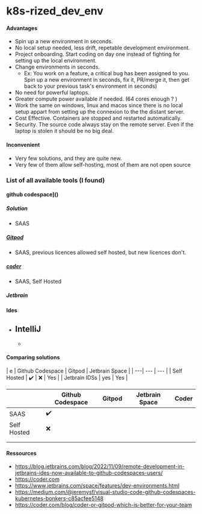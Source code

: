 # k8s-rized_dev_env

#### Advantages
- Spin up a new environment in seconds.
- No local setup needed, less drift, repetable development environment.
- Project onboarding. Start coding on day one instead of fighting for setting up the local environment.
- Change environments in seconds.
  - Ex: You work on a feature, a critical bug has been assigned to you.
    Spin up a new environment in seconds, fix it, PR/merge it, then get back to your previous task's environment in seconds)
- No need for powerful laptops.
- Greater compute power available if needed. (64 cores enough ? )
- Work the same on windows, linux and macos since there is no local setup appart from setting up the connexion to the the distant server.
- Cost Effective. Containers are stopped and restarted automatically.
- Security. The source code always stay on the remote server. Even if the laptop is stolen it should be no big deal.


#### Inconvenient
- Very few solutions, and they are quite new.
- Very few of them allow self-hosting, most of them are not open source

### List of all available tools (I found)
#### github codespace]()
##### Solution
  - SAAS

##### [Gitpod](https://www.gitpod.io/)
  - SAAS, previous licences allowed self hosted, but new licences don't.
##### [coder](https://coder.com/)
  - SAAS, Self Hosted

##### Jetbrain 

#### Ides
- IntelliJ
  -
  -

#### Comparing solutions

| e  | Github Codespace | Gitpod | Jetbrain Space |
| ---| --- | --- | 
| Self Hosted | ✔️ | ❌ | Yes |
| Jetbrain IDSs  | yes | Yes |


|   | Github Codespace  | Gitpod  | Jetbrain Space  | Coder   |
|---| ---               |    ---  | ---             | ---     |
| SAAS                  | ✔️      |                 |         |   |
| Self Hosted           | ❌      |   |   |   |
|   |   |   |   |   |
|   |   |   |   |   |

#### Ressources
- https://blog.jetbrains.com/blog/2022/11/09/remote-development-in-jetbrains-ides-now-available-to-github-codespaces-users/
- https://coder.com
- https://www.jetbrains.com/space/features/dev-environments.html
- https://medium.com/@jeremysf/visual-studio-code-github-codespaces-kubernetes-bonkers-c85acfee5148
- https://coder.com/blog/coder-or-gitpod-which-is-better-for-your-team



<!-- Tools -->
[tool-coder]: https://coder.com/
[tool-github-codespace]: https://coder.com/
[tool-jetbrain-space]: https://www.jetbrains.com/space/

<!-- Other -->
[jetbrain-space-dev-env]: https://www.jetbrains.com/space/features/dev-environments.html
